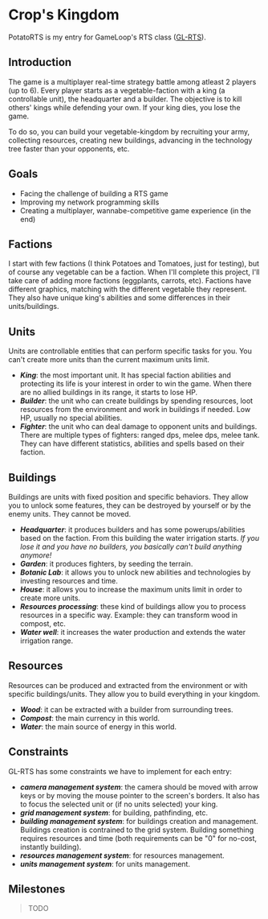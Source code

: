 # Crop's Kingdom

PotatoRTS is my entry for GameLoop's RTS class ([GL-RTS](https://forum.gameloop.it/d/566-gl-rts-build-a-multiplayer-rts-with-gameloop)).

## Introduction

The game is a multiplayer real-time strategy battle among atleast 2 players (up to 6). Every player starts as a vegetable-faction with a king (a controllable unit), the headquarter and a builder. The objective is to kill others' kings while defending your own. If your king dies, you lose the game.

To do so, you can build your vegetable-kingdom by recruiting your army, collecting resources, creating new buildings, advancing in the technology tree faster than your opponents, etc.

## Goals

* Facing the challenge of building a RTS game
* Improving my network programming skills
* Creating a multiplayer, wannabe-competitive game experience (in the end)

## Factions

I start with few factions (I think Potatoes and Tomatoes, just for testing), but of course any vegetable can be a faction. When I'll complete this project, I'll take care of adding more factions (eggplants, carrots, etc).
Factions have different graphics, matching with the different vegetable they represent. They also have unique king's abilities and some differences in their units/buildings.

## Units

Units are controllable entities that can perform specific tasks for you. You can't create more units than the current maximum units limit.

* __*King*__: the most important unit. It has special faction abilities and protecting its life is your interest in order to win the game. When there are no allied buildings in its range, it starts to lose HP.
* __*Builder*__: the unit who can create buildings by spending resources, loot resources from the environment and work in buildings if needed. Low HP, usually no special abilities.
* __*Fighter*__: the unit who can deal damage to opponent units and buildings. There are multiple types of fighters: ranged dps, melee dps, melee tank. They can have different statistics, abilities and spells based on their faction.

## Buildings

Buildings are units with fixed position and specific behaviors. They allow you to unlock some features, they can be destroyed by yourself or by the enemy units. They cannot be moved.

* __*Headquarter*__: it produces builders and has some powerups/abilities based on the faction. From this building the water irrigation starts. _If you lose it and you have no builders, you basically can't build anything anymore!_
* __*Garden*__: it produces fighters, by seeding the terrain.
* __*Botanic Lab*__: it allows you to unlock new abilities and technologies by investing resources and time.
* __*House*__: it allows you to increase the maximum units limit in order to create more units.
* __*Resources processing*__: these kind of buildings allow you to process resources in a specific way. Example: they can transform wood in compost, etc.
* __*Water well*__: it increases the water production and extends the water irrigation range.

## Resources

Resources can be produced and extracted from the environment or with specific buildings/units. They allow you to build everything in your kingdom.

* __*Wood*__: it can be extracted with a builder from surrounding trees.
* __*Compost*__: the main currency in this world.
* __*Water*__: the main source of energy in this world.

## Constraints

GL-RTS has some constraints we have to implement for each entry:

* __*camera management system*__: the camera should be moved with arrow keys or by moving the mouse pointer to the screen's borders. It also has to focus the selected unit or (if no units selected) your king.
* __*grid management system*__: for building, pathfinding, etc.
* __*building management system*__: for buildings creation and management. Buildings creation is contrained to the grid system. Building something requires resources and time (both requirements can be "0" for no-cost, instantly building).
* __*resources management system*__: for resources management.
* __*units management system*__: for units management.

## Milestones

> TODO